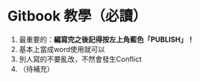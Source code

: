 # Gitbook 教學（必讀）

1. 最重要的：**編寫完之後記得按左上角藍色「PUBLISH」！**
2. 基本上當成word使用就可以
3. 別人寫的不要亂改，不然會發生Conflict
4. （待補充）



